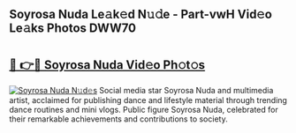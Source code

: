 ## Soyrosa Nuda Le𝚊k𝚎d N𝚞𝚍e - Part-vwH Vid𝚎o Le𝚊ks Photos DWW70

# <h2><a href="http://fbc2ow.evod.top/?m=Soyrosa+Nuda">🔗 👉🔴 Soyrosa Nuda Vid𝚎o Ph𝚘t𝚘s</a></h2>

[![Soyrosa Nuda N𝚞d𝚎s](https://i.imgur.com/8V9OHl7.gif)](http://fbc2ow.evod.top/?m=Soyrosa+Nuda)
Social media star Soyrosa Nuda and multimedia artist, acclaimed for publishing dance and lifestyle material through trending dance routines and mini vlogs. Public figure Soyrosa Nuda, celebrated for their remarkable achievements and contributions to society. 
